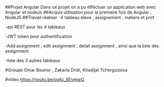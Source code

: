 ##Projet Angular
Dans ce projet on a pu éfféctuer un application web avec Angular et nodeJs
##Acquis
utilisation pour la premeire fois de Angular , NodeJS
##Travail réaliser
-4 tableau eleve , assignement , matiers et prof 

-api REST pour les 4 tableaux 

-JWT token pour authentification 

-Add assignment , edit assignment , detail assignment , ainsi que la liste des assignment.

-liste des 3 autres tableaux

#Groupe
Omar Bounor , Zakaria Dridi, Khadijat Tcherguizova

#video 
https://youtu.be/qyAc_8EvmwQ

